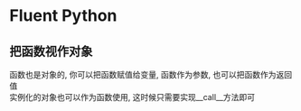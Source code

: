 # Fluent Python
## 把函数视作对象
函数也是对象的, 你可以把函数赋值给变量, 函数作为参数, 也可以把函数作为返回值\
实例化的对象也可以作为函数使用, 这时候只需要实现__call__方法即可